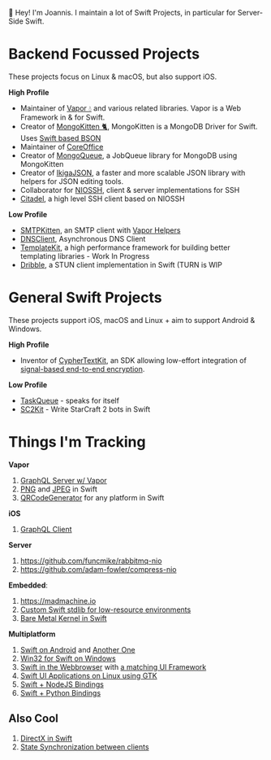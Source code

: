 👋 Hey! I'm Joannis. I maintain a lot of Swift Projects, in particular for Server-Side Swift.

# Backend Focussed Projects

These projects focus on Linux & macOS, but also support iOS.

**High Profile**
- Maintainer of [Vapor 💧](https://github.com/vapor/vapor) and various related libraries. Vapor is a Web Framework in & for Swift.
- Creator of [MongoKitten 🐈](https://github.com/orlandos-nl/MongoKitten), MongoKitten is a MongoDB Driver for Swift. Uses [Swift based BSON](https://github.com/orlandos-nl/bson)
- Maintainer of [CoreOffice](https://github.com/CoreOffice)
- Creator of [MongoQueue](https://github.com/orlandos-nl/MongoQueue), a JobQueue library for MongoDB using MongoKitten
- Creator of [IkigaJSON](https://github.com/orlandos-nl/IkigaJSON), a faster and more scalable JSON library with helpers for JSON editing tools.
- Collaborator for [NIOSSH](https://github.com/apple/swift-nio-ssh), client & server implementations for SSH
- [Citadel](https://github.com/orlandos-nl/Citadel), a high level SSH client based on NIOSSH

**Low Profile**
- [SMTPKitten](https://github.com/Joannis/SMTPKitten), an SMTP client with [Vapor Helpers](https://github.com/Joannis/VaporSMTPKit)
- [DNSClient](https://github.com/orlandos-nl/DNSClient), Asynchronous DNS Client
- [TemplateKit](https://github.com/orlandos-nl/TemplateKit), a high performance framework for building better templating libraries - Work In Progress
- [Dribble](https://github.com/orlandos-nl/Dribble), a STUN client implementation in Swift (TURN is WIP

# General Swift Projects

These projects support iOS, macOS and Linux + aim to support Android & Windows.

**High Profile**
- Inventor of [CypherTextKit](https://github.com/orlandos-nl/CypherTextKit), an SDK allowing low-effort integration of [signal-based end-to-end encryption](https://www.signal.org/docs/specifications/doubleratchet/).

**Low Profile**
- [TaskQueue](https://github.com/Joannis/TaskQueue) - speaks for itself
- [SC2Kit](https://github.com/Joannis/SC2Kit) - Write StarCraft 2 bots in Swift

# Things I'm Tracking

**Vapor**
1. [GraphQL Server w/ Vapor](https://github.com/nerdsupremacist/GraphZahl)
2. [PNG](https://github.com/kelvin13/png) and [JPEG](https://github.com/kelvin13/jpeg) in Swift
3. [QRCodeGenerator](https://github.com/BlockchainCommons/QRCodeGenerator) for any platform in Swift

**iOS**
1. [GraphQL Client](https://github.com/nerdsupremacist/Graphaello)

**Server**
1. https://github.com/funcmike/rabbitmq-nio
2. https://github.com/adam-fowler/compress-nio

**Embedded**:
1. https://madmachine.io
2. [Custom Swift stdlib for low-resource environments](https://github.com/compnerd/uswift)
3. [Bare Metal Kernel in Swift](https://si.org/projects/project1/)

**Multiplatform**
1. [Swift on Android](https://github.com/vgorloff/swift-everywhere-toolchain) and [Another One](https://github.com/readdle/swift-android-toolchain)
2. [Win32 for Swift on Windows](https://github.com/compnerd/swift-win32)
3. [Swift in the Webbrowser](https://swiftwasm.org) with [a matching UI Framework](https://github.com/TokamakUI/Tokamak)
4. [Swift UI Applications on Linux using GTK](https://github.com/rhx/SwiftGtk)
5. [Swift + NodeJS Bindings](https://github.com/LinusU/swift-napi-bindings)
6. [Swift + Python Bindings](https://github.com/pvieito/PythonKit)

## Also Cool

1. [DirectX in Swift](https://github.com/compnerd/DXSample)
2. [State Synchronization between clients](https://github.com/nerdsupremacist/Sync)
